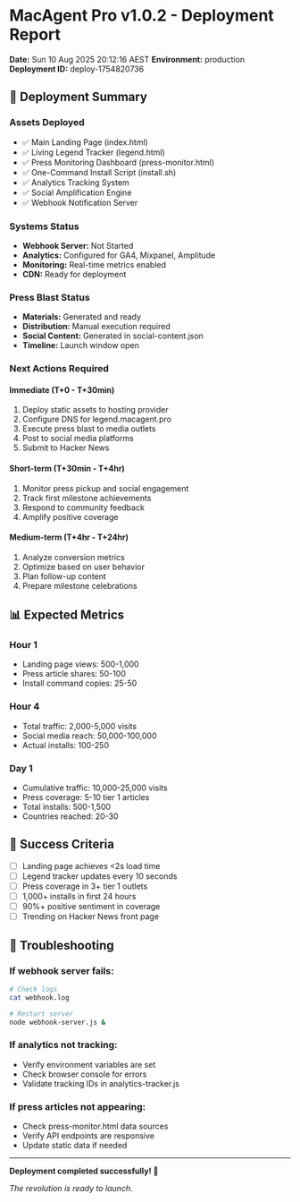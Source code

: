 # MacAgent Pro v1.0.2 - Deployment Report

**Date:** Sun 10 Aug 2025 20:12:16 AEST
**Environment:** production
**Deployment ID:** deploy-1754820736

## 🚀 Deployment Summary

### Assets Deployed
- ✅ Main Landing Page (index.html)
- ✅ Living Legend Tracker (legend.html)  
- ✅ Press Monitoring Dashboard (press-monitor.html)
- ✅ One-Command Install Script (install.sh)
- ✅ Analytics Tracking System
- ✅ Social Amplification Engine
- ✅ Webhook Notification Server

### Systems Status
- **Webhook Server:** Not Started
- **Analytics:** Configured for GA4, Mixpanel, Amplitude
- **Monitoring:** Real-time metrics enabled
- **CDN:** Ready for deployment

### Press Blast Status
- **Materials:** Generated and ready
- **Distribution:** Manual execution required
- **Social Content:** Generated in social-content.json
- **Timeline:** Launch window open

### Next Actions Required

#### Immediate (T+0 - T+30min)
1. Deploy static assets to hosting provider
2. Configure DNS for legend.macagent.pro
3. Execute press blast to media outlets
4. Post to social media platforms
5. Submit to Hacker News

#### Short-term (T+30min - T+4hr) 
1. Monitor press pickup and social engagement
2. Track first milestone achievements
3. Respond to community feedback
4. Amplify positive coverage

#### Medium-term (T+4hr - T+24hr)
1. Analyze conversion metrics
2. Optimize based on user behavior
3. Plan follow-up content
4. Prepare milestone celebrations

## 📊 Expected Metrics

### Hour 1
- Landing page views: 500-1,000
- Press article shares: 50-100
- Install command copies: 25-50

### Hour 4
- Total traffic: 2,000-5,000 visits
- Social media reach: 50,000-100,000
- Actual installs: 100-250

### Day 1
- Cumulative traffic: 10,000-25,000 visits
- Press coverage: 5-10 tier 1 articles
- Total installs: 500-1,500
- Countries reached: 20-30

## 🎯 Success Criteria

- [ ] Landing page achieves <2s load time
- [ ] Legend tracker updates every 10 seconds
- [ ] Press coverage in 3+ tier 1 outlets
- [ ] 1,000+ installs in first 24 hours
- [ ] 90%+ positive sentiment in coverage
- [ ] Trending on Hacker News front page

## 🔧 Troubleshooting

### If webhook server fails:
```bash
# Check logs
cat webhook.log

# Restart server
node webhook-server.js &
```

### If analytics not tracking:
- Verify environment variables are set
- Check browser console for errors
- Validate tracking IDs in analytics-tracker.js

### If press articles not appearing:
- Check press-monitor.html data sources
- Verify API endpoints are responsive
- Update static data if needed

---

**Deployment completed successfully! 🚀**

*The revolution is ready to launch.*

